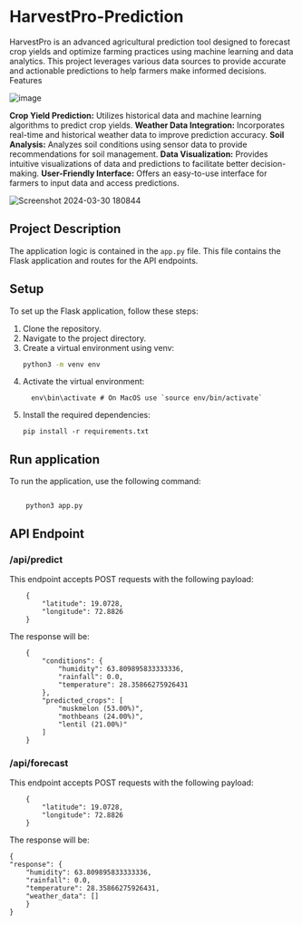 # HarvestPro-Prediction
HarvestPro is an advanced agricultural prediction tool designed to forecast crop yields and optimize farming practices using machine learning and data analytics. This project leverages various data sources to provide accurate and actionable predictions to help farmers make informed decisions.
Features

![image](https://github.com/BeheraSas/HarvestPro-Prediction/assets/148372851/ab49b583-c797-4e41-b105-0960ebd76c3b)

**Crop Yield Prediction:** Utilizes historical data and machine learning algorithms to predict crop yields.
**Weather Data Integration:** Incorporates real-time and historical weather data to improve prediction accuracy.
**Soil Analysis:** Analyzes soil conditions using sensor data to provide recommendations for soil management.
**Data Visualization:** Provides intuitive visualizations of data and predictions to facilitate better decision-making.
**User-Friendly Interface:** Offers an easy-to-use interface for farmers to input data and access predictions.

![Screenshot 2024-03-30 180844](https://github.com/BeheraSas/HarvestPro-Prediction/assets/148372851/cf2be496-4e4b-4ed8-ac23-73678905ac74)

## Project Description

The application logic is contained in the `app.py` file. This file contains the Flask application and routes for the API endpoints.

## Setup

To set up the Flask application, follow these steps:

1. Clone the repository.
2. Navigate to the project directory.
3. Create a virtual environment using venv:
   ```bash
   python3 -m venv env
   ```
4. Activate the virtual environment:
   ```
     env\bin\activate # On MacOS use `source env/bin/activate`
   ```
5. Install the required dependencies:
   ```
   pip install -r requirements.txt
   ```

## Run application

To run the application, use the following command:

```

    python3 app.py

```

## API Endpoint

### /api/predict
This endpoint accepts POST requests with the following payload:

        {
            "latitude": 19.0728,
            "longitude": 72.8826
        }

The response will be:

        {
            "conditions": {
                "humidity": 63.809895833333336,
                "rainfall": 0.0,
                "temperature": 28.35866275926431
            },
            "predicted_crops": [
                "muskmelon (53.00%)",
                "mothbeans (24.00%)",
                "lentil (21.00%)"
            ]
        }

### /api/forecast
This endpoint accepts POST requests with the following payload:

        {
            "latitude": 19.0728,
            "longitude": 72.8826
        }

The response will be:

    {
    "response": {
        "humidity": 63.809895833333336,
        "rainfall": 0.0,
        "temperature": 28.35866275926431,
        "weather_data": []
        }
    }
